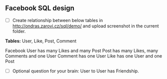 ## Facebook SQL design

* [ ] Create relationship between below tables in http://ondras.zarovi.cz/sql/demo/ and upload screenshot in the current folder.

**Tables:** User, Like, Post, Comment

Facebook User has many Likes and many Post
Post has many Likes, many Comments and one User
Comment has one User
Like has one User and one Post

* [ ] Optional question for your brain: User to User has Friendship.

